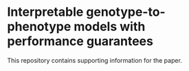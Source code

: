 # Interpretable genotype-to-phenotype models with performance guarantees

This repository contains supporting information for the paper.
